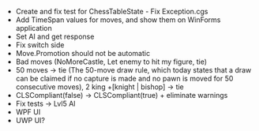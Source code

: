 - Create and fix test for ChessTableState - Fix Exception.cgs
- Add TimeSpan values for moves, and show them on WinForms application
- Set AI and get response
- Fix switch side
- Move.Promotion should not be automatic
- Bad moves (NoMoreCastle, Let enemy to hit my figure, tie)
- 50 moves -> tie (The 50-move draw rule, which today states that a draw can be claimed if no capture is made and no pawn is moved for 50 consecutive moves), 2 king +[knight | bishop] -> tie
- CLSCompliant(false) -> CLSCompliant(true) + eliminate warnings
- Fix tests -> Lvl5 AI
- WPF UI
- UWP UI?